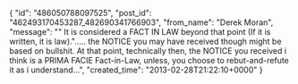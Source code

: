  {
   "id": "486050788097525",
   "post_id": "462493170453287_482690341766903",
   "from_name": "Derek Moran",
   "message": "\" It is considered a FACT IN LAW beyond that point (If it is written, it is law).\"..... the NOTICE you may have received though might be based on bullshit. At that point, technically then, the NOTICE you received i think is a PRIMA FACIE Fact-in-Law, unless, you choose to rebut-and-refute it as i understand...",
   "created_time": "2013-02-28T21:22:10+0000"
 }
